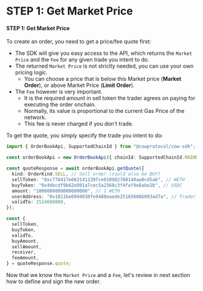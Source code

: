 # STEP 1: Get Market Price

#### STEP 1: Get Market Price

To create an order, you need to get a price/fee quote first:

- The SDK will give you easy access to the API, which returns the `Market Price` and the `Fee` for any given trade you intent to do.
- The returned `Market Price` is not strictly needed, you can use your own pricing logic.
  - You can choose a price that is below this Market price (**Market Order**), or above Market Price (**Limit Order**).
- The `Fee` however is very important.
  - It is the required amount in sell token the trader agrees on paying for executing the order onchain.
  - Normally, its value is proportional to the current Gas Price of the network.
  - This fee is never charged if you don't trade.

To get the quote, you simply specify the trade you intent to do:

```typescript
import { OrderBookApi, SupportedChainId } from "@cowprotocol/cow-sdk";

const orderBookApi = new OrderBookApi({ chainId: SupportedChainId.MAINNET });

const quoteResponse = await orderBookApi.getQuote({
  kind: OrderKind.SELL, // Sell order (could also be BUY)
  sellToken: "0xc778417e063141139fce010982780140aa0cd5ab", // WETH
  buyToken: "0x4dbcdf9b62e891a7cec5a2568c3f4faf9e8abe2b", // USDC
  amount: "1000000000000000000", // 1 WETH
  userAddress: "0x1811be0994930fe9480eaede25165608b093ad7a", // Trader
  validTo: 2524608000,
});

const {
  sellToken,
  buyToken,
  validTo,
  buyAmount,
  sellAmount,
  receiver,
  feeAmount,
} = quoteResponse.quote;
```

Now that we know the `Market Price` and a `Fee`, let's review in next section how to define and sign the new order.
